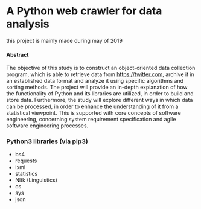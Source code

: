 # A Python web crawler for data analysis
this project is mainly made during may of 2019

#### Abstract 
The objective of this study is to construct an object-oriented data collection program, which is able to retrieve data from https://twitter.com, archive it in an established data format and analyze it using specific algorithms and sorting methods. The project will provide an in-depth explanation of how the functionality of Python and its libraries are utilized, in order to build and store data. Furthermore, the study will explore different ways in which data can be processed, in order to enhance the understanding of it from a statistical viewpoint. This is supported with core concepts of software engineering, concerning system requirement specification and agile software engineering processes.


### Python3 libraries (via pip3)
- bs4
- requests
- lxml
- statistics
- Nltk (Linguistics)
- os
- sys
- json
